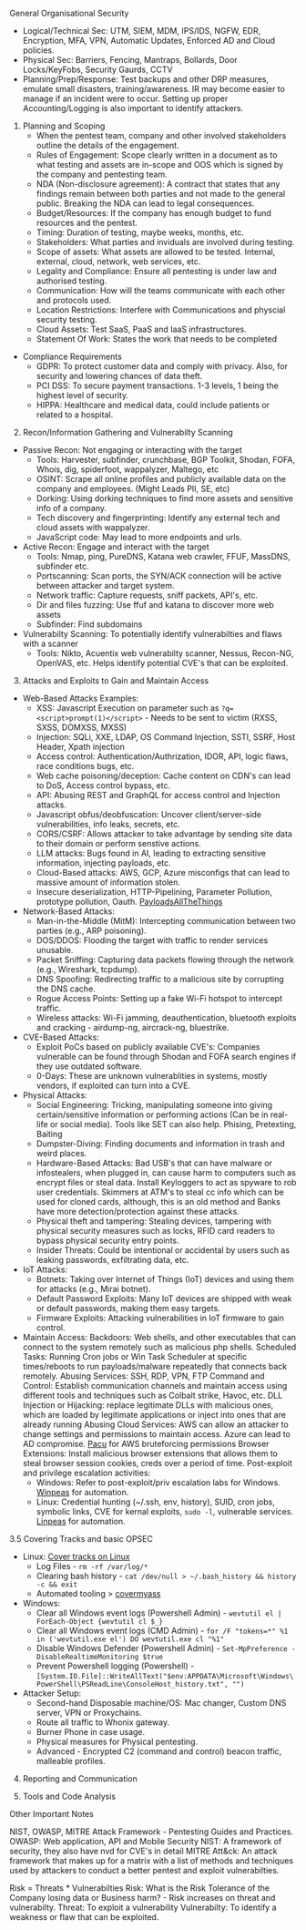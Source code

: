 General Organisational Security 
 - Logical/Technical Sec: UTM, SIEM, MDM, IPS/IDS, NGFW, EDR, Encryption, MFA, VPN, Automatic Updates, Enforced AD and Cloud policies. 
 - Physical Sec: Barriers, Fencing, Mantraps, Bollards, Door Locks/KeyFobs, Security Gaurds, CCTV
 - Planning/Prep/Response: Test backups and other DRP measures, emulate small disasters, training/awareness. IR may become easier to manage if an incident were to occur. Setting up proper Accounting/Logging is also important to identify attackers.

1. Planning and Scoping
     - When the pentest team, company and other involved stakeholders outline the details of the engagement. 
     - Rules of Engagement: Scope clearly written in a document as to what testing and assets are in-scope and OOS which is signed by the company and pentesting team.
     - NDA (Non-disclosure agreement): A contract that states that any findings remain between both parties and not made to the general public. Breaking the NDA can lead to legal consequences.
     - Budget/Resources: If the company has enough budget to fund resources and the pentest.
     - Timing: Duration of testing, maybe weeks, months, etc.
     - Stakeholders: What parties and inviduals are involved during testing.
     - Scope of assets: What assets are allowed to be tested. Internal, external, cloud, network, web services, etc.
     - Legality and Compliance: Ensure all pentesting is under law and authorised testing.
     - Communication: How will the teams communicate with each other and protocols used.
     - Location Restrictions: Interfere with Communications and physcial security testing.
     - Cloud Assets: Test SaaS, PaaS and IaaS infrastructures.
     - Statement Of Work: States the work that needs to be completed
  - Compliance Requirements
     - GDPR: To protect customer data and comply with privacy. Also, for security and lowering chances of data theft.
     - PCI DSS: To secure payment transactions. 1-3 levels, 1 being the highest level of security.
     - HIPPA: Healthcare and medical data, could include patients or related to a hospital.
 
2. Recon/Information Gathering and Vulnerabilty Scanning
  - Passive Recon: Not engaging or interacting with the target
     - Tools: Harvester, subfinder, crunchbase, BGP Toolkit, Shodan, FOFA, Whois, dig, spiderfoot, wappalyzer, Maltego, etc
     - OSINT: Scrape all online profiles and publicly available data on the company and employees. (Might Leads PII, SE, etc) 
     - Dorking: Using dorking techniques to find more assets and sensitive info of a company.
     - Tech discovery and fingerprinting: Identify any external tech and cloud assets with wappalyzer.
     - JavaScript code: May lead to more endpoints and urls. 
  - Active Recon: Engage and interact with the target
     - Tools: Nmap, ping, PureDNS, Katana web crawler, FFUF, MassDNS, subfinder etc.
     - Portscanning: Scan ports, the SYN/ACK connection will be active between attacker and target system.
     - Network traffic: Capture requests, sniff packets, API's, etc.
     - Dir and files fuzzing: Use ffuf and katana to discover more web assets
     - Subfinder: Find subdomains
  - Vulnerabilty Scanning: To potentially identify vulnerabilties and flaws with a scanner
     - Tools: Nikto, Acuentix web vulnerabilty scanner, Nessus, Recon-NG, OpenVAS, etc.
        Helps identify potential CVE's that can be exploited.

3. Attacks and Exploits to Gain and Maintain Access
  - Web-Based Attacks Examples:
     - XSS: Javascript Execution on parameter such as ```?q=<script>prompt(1)</script>``` - Needs to be sent to victim (RXSS, SXSS, DOMXSS, MXSS)
     - Injection: SQLi, XXE, LDAP, OS Command Injection, SSTI, SSRF, Host Header, Xpath injection  
     - Access control: Authentication/Authrization, IDOR, API, logic flaws, race conditions bugs, etc.
     - Web cache poisoning/deception: Cache content on CDN's can lead to DoS, Access control bypass, etc.  
     - API: Abusing REST and GraphQL for access control and Injection attacks.
     - Javascript obfus/deobfuscation: Uncover client/server-side vulnerabilities, info leaks, secrets, etc.
     - CORS/CSRF: Allows attacker to take advantage by sending site data to their domain or perform senstive actions.
     - LLM attacks: Bugs found in AI, leading to extracting sensitive information, injecting payloads, etc.
     - Cloud-Based attacks: AWS, GCP, Azure misconfigs that can lead to massive amount of information stolen.  
     - Insecure deserialization, HTTP-Pipelining, Parameter Pollution, prototype pollution, Oauth.
     [PayloadsAllTheThings](https://github.com/swisskyrepo/PayloadsAllTheThings) 
  - Network-Based Attacks:
     - Man-in-the-Middle (MitM): Intercepting communication between two parties (e.g., ARP poisoning).
     - DOS/DDOS: Flooding the target with traffic to render services unusable.
     - Packet Sniffing: Capturing data packets flowing through the network (e.g., Wireshark, tcpdump).
     - DNS Spoofing: Redirecting traffic to a malicious site by corrupting the DNS cache.
     - Rogue Access Points: Setting up a fake Wi-Fi hotspot to intercept traffic.
     - Wireless attacks: Wi-Fi jamming, deauthentication, bluetooth exploits and cracking - airdump-ng, aircrack-ng, bluestrike.
  - CVE-Based Attacks:
     - Exploit PoCs based on publicly available CVE's: Companies vulnerable can be found through Shodan and FOFA search engines if they use outdated software.
     - 0-Days: These are unknown vulnerablities in systems, mostly vendors, if exploited can turn into a CVE.
  - Physical Attacks:
     - Social Engineering: Tricking, manipulating someone into giving certain/sensitive information or performing actions (Can be in real-life or social media). Tools like SET can also help. Phising, Pretexting, Baiting
     - Dumpster-Diving: Finding documents and information in trash and weird places.
     - Hardware-Based Attacks: Bad USB's that can have malware or infostealers, when plugged in, can cause harm to computers such as encrypt files or steal data. Install Keyloggers to act as spyware to rob user credentials. Skimmers at ATM's to steal cc info which can be used for cloned cards, although, this is an old method and Banks have more detection/protection against these attacks.
     - Physical theft and tampering: Stealing devices, tampering with physical security measures such as locks, RFID card readers to bypass physical security entry points.
     - Insider Threats: Could be intentional or accidental by users such as leaking passwords, exfiltrating data, etc.
  - IoT Attacks:
     - Botnets: Taking over Internet of Things (IoT) devices and using them for attacks (e.g., Mirai botnet).
     - Default Password Exploits: Many IoT devices are shipped with weak or default passwords, making them easy targets.
     - Firmware Exploits: Attacking vulnerabilities in IoT firmware to gain control.
 - Maintain Access:
  Backdoors: Web shells, and other executables that can connect to the system remotely such as malicious php shells.
  Scheduled Tasks: Running Cron jobs or Win Task Scheduler at specific times/reboots to run payloads/malware repeatedly that connects back remotely.
  Abusing Services: SSH, RDP, VPN, FTP
  Command and Control: Establish communication channels and maintain access using different tools and techniques such as Colbalt strike, Havoc, etc.
  DLL Injection or Hijacking: replace legitimate DLLs with malicious ones, which are loaded by legitimate applications or inject into ones that are already running
  Abusing Cloud Services: AWS can allow an attacker to change settings and permissions to maintain access. Azure can lead to AD compromise. [Pacu](https://github.com/RhinoSecurityLabs/pacu) for AWS bruteforcing permissions
  Browser Extensions: Install malicious browser extensions that allows them to steal browser session cookies, creds over a period of time.
  Post-exploit and privilege escalation activities: 
   - Windows: Refer to post-exploit/priv escalation labs for Windows. [Winpeas](https://github.com/peass-ng/PEASS-ng/tree/master/winPEAS) for automation.
   - Linux: Credential hunting (~/.ssh, env, history), SUID, cron jobs, symbolic links, CVE for kernal exploits, ```sudo -l```, vulnerable services. [Linpeas](https://github.com/peass-ng/PEASS-ng/tree/master/linPEAS) for automation.

3.5 Covering Tracks and basic OPSEC
- Linux: [Cover tracks on Linux](https://null-byte.wonderhowto.com/how-to/clear-logs-bash-history-hacked-linux-systems-cover-your-tracks-remain-undetected-0244768/)
  - Log Files - ```rm -rf /var/log/*```
  - Clearing bash history - ```cat /dev/null > ~/.bash_history && history -c && exit```
  - Automated tooling > [covermyass](https://github.com/sundowndev/covermyass)
- Windows:
  - Clear all Windows event logs (Powershell Admin) - ```wevtutil el | ForEach-Object {wevtutil cl $_}```
  - Clear all Windows event logs (CMD Admin) - ```for /F "tokens=*" %1 in ('wevtutil.exe el') DO wevtutil.exe cl "%1"```
  - Disable Windows Defender (Powershell Admin) - ```Set-MpPreference -DisableRealtimeMonitoring $true```
  - Prevent Powershell logging (Powershell) - ```[System.IO.File]::WriteAllText("$env:APPDATA\Microsoft\Windows\PowerShell\PSReadLine\ConsoleHost_history.txt", "")```
- Attacker Setup:
  - Second-hand Disposable machine/OS: Mac changer, Custom DNS server, VPN or Proxychains.
  - Route all traffic to Whonix gateway.
  - Burner Phone in case usage.    
  - Physical measures for Physical pentesting.
  - Advanced - Encrypted C2 (command and control) beacon traffic, malleable profiles.  

4. Reporting and Communication

5. Tools and Code Analysis 


Other Important Notes

NIST, OWASP, MITRE Attack Framework - Pentesting Guides and Practices. 
     OWASP: Web application, API and Mobile Security
     NIST: A framework of security, they also have nvd for CVE's in detail
     MITRE Att&ck: An attack framework that makes up for a matrix with a list of methods and techniques used by attackers to conduct a better pentest and exploit vulnerabilties.

Risk = Threats * Vulnerabilties
     Risk: What is the Risk Tolerance of the Company losing data or Business harm? - Risk increases on threat and vulnerabilty.
     Threat: To exploit a vulnerability
     Vulnerabilty: To identify a weakness or flaw that can be exploited.
